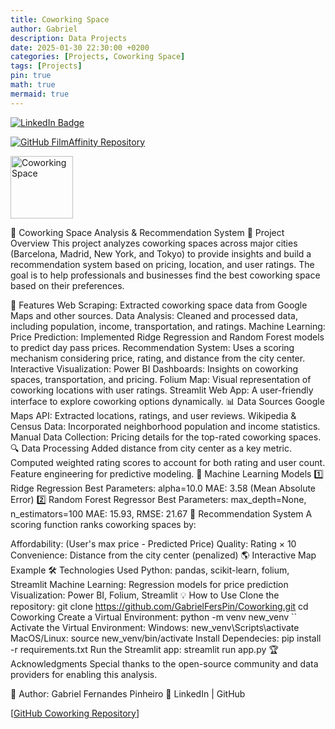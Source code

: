 ```yaml
---
title: Coworking Space
author: Gabriel
description: Data Projects
date: 2025-01-30 22:30:00 +0200
categories: [Projects, Coworking Space]
tags: [Projects]
pin: true
math: true
mermaid: true
---
```

[![LinkedIn Badge](https://img.shields.io/badge/LinkedIn-Profile-informational?style=flat&logo=linkedin&logoColor=white&color=0D76A8)](https://www.linkedin.com/in/braydon-coyer/)

[![GitHub FilmAffinity Repository](https://img.shields.io/badge/GitHub-100000?style=for-the-badge&logo=github&logoColor=white)](https://github.com/GabrielFersPin/Coworking.git)

<a href="https://github.com/GabrielFersPin/Coworking.git" target="_blank">
    <img align="center" src="https://www.freepik.com/free-vector/coworking-space-illustration-with-people-working-together_12150865.htm?auto=compress&cs=tinysrgb&w=1260&h=750&dpr=2" alt="Coworking Space" height="100" />
</a>

🏢 Coworking Space Analysis & Recommendation System
📌 Project Overview
This project analyzes coworking spaces across major cities (Barcelona, Madrid, New York, and Tokyo) to provide insights and build a recommendation system based on pricing, location, and user ratings. The goal is to help professionals and businesses find the best coworking space based on their preferences.

🚀 Features
Web Scraping: Extracted coworking space data from Google Maps and other sources.
Data Analysis: Cleaned and processed data, including population, income, transportation, and ratings.
Machine Learning:
Price Prediction: Implemented Ridge Regression and Random Forest models to predict day pass prices.
Recommendation System: Uses a scoring mechanism considering price, rating, and distance from the city center.
Interactive Visualization:
Power BI Dashboards: Insights on coworking spaces, transportation, and pricing.
Folium Map: Visual representation of coworking locations with user ratings.
Streamlit Web App: A user-friendly interface to explore coworking options dynamically.
📊 Data Sources
Google Maps API: Extracted locations, ratings, and user reviews.
Wikipedia & Census Data: Incorporated neighborhood population and income statistics.
Manual Data Collection: Pricing details for the top-rated coworking spaces.
🔍 Data Processing
Added distance from city center as a key metric.
Computed weighted rating scores to account for both rating and user count.
Feature engineering for predictive modeling.
🤖 Machine Learning Models
1️⃣ Ridge Regression
Best Parameters: alpha=10.0
MAE: 3.58 (Mean Absolute Error)
2️⃣ Random Forest Regressor
Best Parameters: max_depth=None, n_estimators=100
MAE: 15.93, RMSE: 21.67
🔮 Recommendation System
A scoring function ranks coworking spaces by:

Affordability: (User's max price - Predicted Price)
Quality: Rating × 10
Convenience: Distance from the city center (penalized)
🌎 Interactive Map Example
🛠 Technologies Used
Python: pandas, scikit-learn, folium, Streamlit
Machine Learning: Regression models for price prediction
Visualization: Power BI, Folium, Streamlit
💡 How to Use
Clone the repository:
git clone https://github.com/GabrielFersPin/Coworking.git
cd Coworking
Create a Virtual Environment:
python -m venv new_venv
``
Activate the Virtual Environment:
Windows:
new_venv\Scripts\activate
MacOS/Linux:
source new_venv/bin/activate
Install Dependecies:
pip install -r requirements.txt
Run the Streamlit app:
streamlit run app.py
🏆 Acknowledgments
Special thanks to the open-source community and data providers for enabling this analysis.

📌 Author: Gabriel Fernandes Pinheiro
🔗 LinkedIn | GitHub

[[GitHub Coworking Repository](https://github.com/GabrielFersPin/Coworking.git)]
